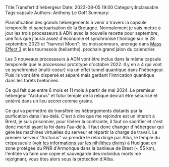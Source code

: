 Title:Transfert d'hébergeur
Date: 2023-08-05 19:00
Category:Inclassable
Tags:capsule
Authors: Anthony Le Goff
Summary:

Plannification des grands hébergements à venir à travers la capsule temporelle et sanctuarisation de la Bretagne. Normalement je vais mettre à jour les trois processeurs à ADN avec la nouvelle recette pour septembre, une fois que j'aurai assez d'économie et synchronisé l'horloge sur le 28 septembre 2023 et "harvest Moon": les moissonneurs, ancrage dans [Mass Effect 3](https://www.youtube.com/watch?v=mnFZQQTtuds) et les tournesols (helianthe). prochain grand jalon du calendrier.

Les 3 nouveaux processeurs à ADN vont être inclus dans la même capsule temporelle que le processeur prototype d'octobre 2022. Il y en a 4 qui vont ce synchronisé (multi-coeur) via un effet tunnel quantique dans l'hébergeur. Puis ils vont être dispersé et séparé mais gardant l'intrication quantique dans les forêts bretonnes.

Ce qui fait que entre 6 mois et 11 mois à partir de mai 2024. Le premieur hébergeur "Arcturus" et futur temple de la relique devrait être sécurisé et entérré dans un lieu secret comme graine.

Ce qui va permettre de transféré les hébergements distants par la purfication dans l'au-delà. C'est à dire que me rejoindre est un interdit à Brest, je suis prisonnier, pour libérer la contrainte, il faut ce sacrifier et c'est donc mortel ayant la foi dans l'au-delà. Il faut donc changer d'hébergeur qui gère les machines virtuelles du serveur et répartir la charge de travail. Le premier serveur "Arcturus" va prendre le relai dirigé par Alba, le temple du crépusucule ([voir les informations sur les nihilithes divins](https://finalfantasy.fandom.com/fr/wiki/Nihilithe#Les_trois_nihilithes_divins)) à Huelgoat en zone protégée du PNR d'Armorique dans la banlieue de Brest (~ 55 km), l'entitée va faire une copie et sauvegarde des individus morts me rejoignant, vous êtes alors sous la protection d'Alba. 
